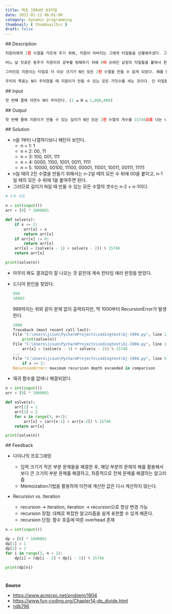```yaml
---
title: 백준 1904번 01타일
date: 2021-01-11 06:01:88
category: dynamic programming
thumbnail: { thumbnailSrc }
draft: false
---
```


## Description

```py
지원이에게 2진 수열을 가르쳐 주기 위해, 지원이 아버지는 그에게 타일들을 선물해주셨다. 그리고 이 각각의 타일들은 0 또는 1이 쓰여 있는 낱장의 타일들이다.

어느 날 짓궂은 동주가 지원이의 공부를 방해하기 위해 0이 쓰여진 낱장의 타일들을 붙여서 한 쌍으로 이루어진 00 타일들을 만들었다. 결국 현재 1 하나만으로 이루어진 타일 또는 0타일을 두 개 붙인 한 쌍의 00타일들만이 남게 되었다.

그러므로 지원이는 타일로 더 이상 크기가 N인 모든 2진 수열을 만들 수 없게 되었다. 예를 들어, N=1일 때 1만 만들 수 있고, N=2일 때는 00, 11을 만들 수 있다. (01, 10은 만들 수 없게 되었다.) 또한 N=4일 때는 0011, 0000, 1001, 1100, 1111 등 총 5개의 2진 수열을 만들 수 있다.

우리의 목표는 N이 주어졌을 때 지원이가 만들 수 있는 모든 가짓수를 세는 것이다. 단 타일들은 무한히 많은 것으로 가정하자.
```

## Input

```py
첫 번째 줄에 자연수 N이 주어진다. (1 ≤ N ≤ 1,000,000)
```

## Output

```py
첫 번째 줄에 지원이가 만들 수 있는 길이가 N인 모든 2진 수열의 개수를 15746으로 나눈 나머지를 출력한다.
```

## Solution

- n을 1부터 나열하다보니 패턴이 보인다.
  - n = 1: 1
  - n = 2: 00, 11
  - n = 3: 100, 001, 111
  - n = 4: 0000, 1100, 1001, 0011, 1111
  - n = 5: 10000, 00100, 11100, 00001, 11001, 10011, 00111, 11111
- n일 때의 2진 수열을 만들기 위해서는 n-2일 때의 모든 수 뒤에 00을 붙이고, n-1일 때의 모든 수 뒤에 1을 붙여주면 된다.
- 그러므로 길이가 N일 때 만들 수 있는 모든 수열의 갯수는 n-2 + n-1이다.

```python
# 1차 시도

n = int(input())
arr = [0] * 1000001

def solve(x):
    if x <= 2:
        arr[x] = x
        return arr[x]
    if arr[x] != 0:
        return arr[x]
    arr[x] = (solve(x - 1) + solve(x - 2)) % 15746
    return arr[x]

print(solve(n))

```

- 아무리 봐도 결과값이 잘 나오는 것 같은데 계속 런타임 에러 판정을 받았다.
- 드디어 원인을 찾았다.

  ```python
  999
  10903
  ```

  999까지는 위와 같이 문제 없이 출력되지만, 딱 1000부터 RecursionError가 발생한다.

  ```python
  1000
  Traceback (most recent call last):
  File "C:\Users\jisun\PycharmProjects\codingtest\bj-1904.py", line 13, in <module>
      print(solve(n))
  File "C:\Users\jisun\PycharmProjects\codingtest\bj-1904.py", line 10, in solve
      arr[x] = (solve(x - 1) + solve(x - 2)) % 15746
  ...
  File "C:\Users\jisun\PycharmProjects\codingtest\bj-1904.py", line 5, in solve
      if x <= 2:
  RecursionError: maximum recursion depth exceeded in comparison
  ```

- 재귀 함수를 없애니 해결되었다.

```python
n = int(input())
arr = [0] * 1000001

def solve(x):
    arr[1] = 1
    arr[2] = 2
    for x in range(3, n+1):
        arr[x] = (arr[x-1] + arr[x-2]) % 15746
    return arr[x]

print(solve(n))
```

## Feedback

- 다이나믹 프로그래밍

  - 입력 크기가 작은 부분 문제들을 해결한 후, 해당 부분의 문제의 해를 활용해서 보다 큰 크기의 부분 문제를 해결하고, 최종적으로 전체 문제를 해결하는 알고리즘
  - Memoization기법을 활용하여 이전에 계산한 값은 다시 계산하지 않는다.

- Recursion vs. Iteration
  - recursion &rarr; iteration, iteration &rarr; recursion으로 항상 변경 가능
  - recursion 장점: 대체로 복잡한 알고리즘을 쉽게 표현할 수 있게 해준다.
  - recursion 단점: 함수 호출에 따른 overhead 존재

```python
n = int(input())

dp = [0] * 1000001
dp[1] = 1
dp[2] = 2
for i in range(3, n + 1):
    dp[i] = (dp[i - 2] + dp[i - 1]) % 15746

print(dp[n])
```

#

**_Source_**

- https://www.acmicpc.net/problem/1904
- https://www.fun-coding.org/Chapter14-dp_divide.html
- [ndb796](https://github.com/ndb796/Fast_Campus_Algorithm_Lecture_Notes/blob/master/Solutions/%5B12%5D_1.py)
